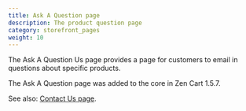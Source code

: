 ```yaml
---
title: Ask A Question page 
description: The product question page 
category: storefront_pages
weight: 10
---
```


The Ask A Question Us page provides a page for customers to email in questions about specific products. 

The Ask A Question page was added to the core in Zen Cart 1.5.7. 

See also: [Contact Us page](/user/storefront_pages/contact_us/).
